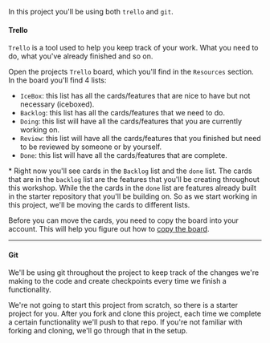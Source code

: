 In this project you'll be using both `trello` and `git`.

#### Trello

`Trello` is a tool used to help you keep track of your work. What you need to do, what you've already finished and so on.

Open the projects `Trello` board, which you'll find in the `Resources` section. In the board you'll find 4 lists:
 * `IceBox`: this list has all the cards/features that are nice to have but not necessary (iceboxed).
 * `Backlog`: this list has all the cards/features that we need to do.
 * `Doing`: this list will have all the cards/features that you are currently working on.
 * `Review`: this list will have all the cards/features that you finished but need to be reviewed by someone or by yourself.
 * `Done`: this list will have all the cards/features that are complete.


\* Right now you'll see cards in the `Backlog` list and the `done` list. The cards that are in the `backlog` list are the features that you'll be creating throughout this workshop. While the the cards in the `done` list are features already built in the starter repository that you'll be building on. So as we start working in this project, we'll be moving the cards to different lists.

Before you can move the cards, you need to copy the board into your account. This will help you figure out how to [copy the board](https://help.trello.com/article/802-copying-cards-lists-or-boards).

___

#### Git

We'll be using git throughout the project to keep track of the changes we're making to the code and create checkpoints every time we finish a functionality.

We're not going to start this project from scratch, so there is a starter project for you. After you fork and clone this project, each time we complete a certain functionality we'll push to that repo. If you're not familiar with forking and cloning, we'll go through that in the setup.

